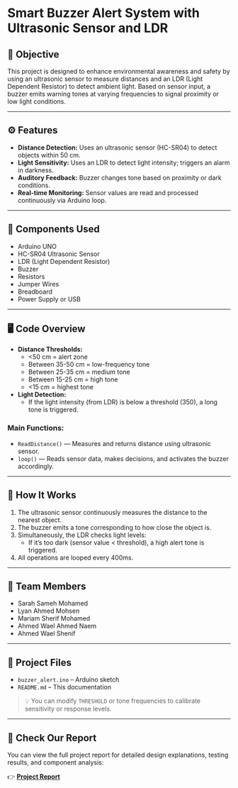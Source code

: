 
# Smart Buzzer Alert System with Ultrasonic Sensor and LDR

## 📌 Objective

This project is designed to enhance environmental awareness and safety by using an ultrasonic sensor to measure distances and an LDR (Light Dependent Resistor) to detect ambient light. Based on sensor input, a buzzer emits warning tones at varying frequencies to signal proximity or low light conditions.

---

## ⚙️ Features

- **Distance Detection:** Uses an ultrasonic sensor (HC-SR04) to detect objects within 50 cm.
- **Light Sensitivity:** Uses an LDR to detect light intensity; triggers an alarm in darkness.
- **Auditory Feedback:** Buzzer changes tone based on proximity or dark conditions.
- **Real-time Monitoring:** Sensor values are read and processed continuously via Arduino loop.

---

## 🔧 Components Used

- Arduino UNO
- HC-SR04 Ultrasonic Sensor
- LDR (Light Dependent Resistor)
- Buzzer
- Resistors
- Jumper Wires
- Breadboard
- Power Supply or USB

---

## 🖥️ Code Overview

- **Distance Thresholds:**
  - <50 cm = alert zone
  - Between 35-50 cm = low-frequency tone
  - Between 25-35 cm = medium tone
  - Between 15-25 cm = high tone
  - <15 cm = highest tone
- **Light Detection:**
  - If the light intensity (from LDR) is below a threshold (350), a long tone is triggered.

### Main Functions:
- `ReadDistance()` — Measures and returns distance using ultrasonic sensor.
- `loop()` — Reads sensor data, makes decisions, and activates the buzzer accordingly.

---

## 🧪 How It Works

1. The ultrasonic sensor continuously measures the distance to the nearest object.
2. The buzzer emits a tone corresponding to how close the object is.
3. Simultaneously, the LDR checks light levels:
   - If it’s too dark (sensor value < threshold), a high alert tone is triggered.
4. All operations are looped every 400ms.

---

## 👤 Team Members

- Sarah Sameh Mohamed  
- Lyan Ahmed Mohsen  
- Mariam Sherif Mohamed  
- Ahmed Wael Ahmed Naem  
- Ahmed Wael Shenif  

---

## 📂 Project Files

- `buzzer_alert.ino` – Arduino sketch
- `README.md` – This documentation

> 💡 You can modify `THRESHOLD` or tone frequencies to calibrate sensitivity or response levels.

---

## 📄 Check Our Report

You can view the full project report for detailed design explanations, testing results, and component analysis:

👉 **[Project Report](https://drive.google.com/file/d/1kGEEbBT1f-rCB7Xj0AUTupRD9qE-2D97/view?usp=drivesdk)**


